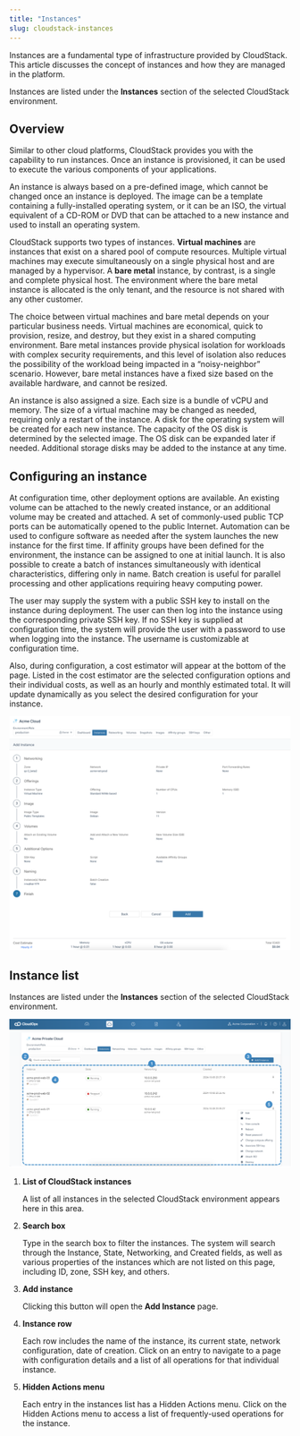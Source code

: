 ```yaml
---
title: "Instances"
slug: cloudstack-instances
---
```



Instances are a fundamental type of infrastructure provided by CloudStack. This article discusses the concept of instances and how they are managed in the platform.

Instances are listed under the **Instances** section of the selected CloudStack environment.

## Overview

Similar to other cloud platforms, CloudStack provides you with the capability to run instances. Once an instance is provisioned, it can be used to execute the various components of your applications.

An instance is always based on a pre-defined image, which cannot be changed once an instance is deployed. The image can be a template containing a fully-installed operating system, or it can be an ISO, the virtual equivalent of a CD-ROM or DVD that can be attached to a new instance and used to install an operating system.

CloudStack supports two types of instances. **Virtual machines** are instances that exist on a shared pool of compute resources. Multiple virtual machines may execute simultaneously on a single physical host and are managed by a hypervisor. A **bare metal** instance, by contrast, is a single and complete physical host. The environment where the bare metal instance is allocated is the only tenant, and the resource is not shared with any other customer.

The choice between virtual machines and bare metal depends on your particular business needs. Virtual machines are economical, quick to provision, resize, and destroy, but they exist in a shared computing environment. Bare metal instances provide physical isolation for workloads with complex security requirements, and this level of isolation also reduces the possibility of the workload being impacted in a “noisy-neighbor” scenario. However, bare metal instances have a fixed size based on the available hardware, and cannot be resized.

An instance is also assigned a size. Each size is a bundle of vCPU and memory. The size of a virtual machine may be changed as needed, requiring only a restart of the instance. A disk for the operating system will be created for each new instance. The capacity of the OS disk is determined by the selected image. The OS disk can be expanded later if needed. Additional storage disks may be added to the instance at any time.

## Configuring an instance

At configuration time, other deployment options are available. An existing volume can be attached to the newly created instance, or an additional volume may be created and attached. A set of commonly-used public TCP ports can be automatically opened to the public Internet. Automation can be used to configure software as needed after the system launches the new instance for the first time. If affinity groups have been defined for the environment, the instance can be assigned to one at initial launch. It is also possible to create a batch of instances simultaneously with identical characteristics, differing only in name. Batch creation is useful for parallel processing and other applications requiring heavy computing power.

The user may supply the system with a public SSH key to install on the instance during deployment. The user can then log into the instance using the corresponding private SSH key. If no SSH key is supplied at configuration time, the system will provide the user with a password to use when logging into the instance. The username is customizable at configuration time.

Also, during configuration, a cost estimator will appear at the bottom of the page. Listed in the cost estimator are the selected configuration options and their individual costs, as well as an hourly and monthly estimated total. It will update dynamically as you select the desired configuration for your instance.

![Screenshot of the Add Instance page with the cost estimator displayed](/assets/cloudstack-add-an-instance.png)

## Instance list

Instances are listed under the **Instances** section of the selected CloudStack environment.

![A screenshot of the CloudStack Instances page, with numbered dots indicating features of interest](/assets/cloudstack-instances-numdot.png)

1.  **List of CloudStack instances**

    A list of all instances in the selected CloudStack environment appears here in this area.

2.  **Search box**

    Type in the search box to filter the instances. The system will search through the Instance, State, Networking, and Created fields, as well as various properties of the instances which are not listed on this page, including ID, zone, SSH key, and others.

3.  **Add instance**

    Clicking this button will open the **Add Instance** page.

4.  **Instance row**

    Each row includes the name of the instance, its current state, network configuration, date of creation. Click on an entry to navigate to a page with configuration details and a list of all operations for that individual instance.

5.  **Hidden Actions menu**

    Each entry in the instances list has a Hidden Actions menu. Click on the Hidden Actions menu to access a list of frequently-used operations for the instance.


